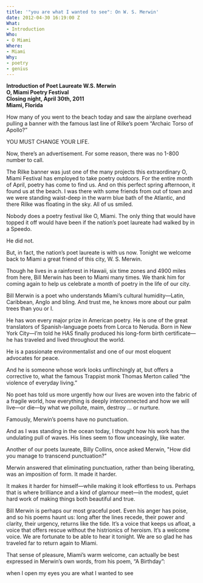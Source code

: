 ```yaml
---
title: '"you are what I wanted to see": On W. S. Merwin'
date: 2012-04-30 16:19:00 Z
What:
- Introduction
Who:
- O Miami
Where:
- Miami
Why:
- poetry
- genius
---
```


**Introduction of Poet Laureate W.S. Merwin**  
**O, Miami Poetry Festival**  
**Closing night, April 30th, 2011**  
**Miami, Florida**

How many of you went to the beach today and saw the airplane overhead pulling a banner with the famous last line of Rilke’s poem “Archaic Torso of Apollo?” 

YOU MUST CHANGE YOUR LIFE.

Now, there’s an advertisement.  For some reason, there was no 1-800 number to call.

The Rilke banner was just one of the many projects this extraordinary O, Miami Festival has employed to take poetry outdoors.  For the entire month of April, poetry has come to find us.  And on this perfect spring afternoon, it found us at the beach.  I was there with some friends from out of town and we were standing waist-deep in the warm blue bath of the Atlantic, and there Rilke was floating in the sky. All of us smiled.  

Nobody does a poetry festival like O, Miami.  The only thing that would have topped it off would have been if the nation’s poet laureate had walked by in a Speedo.  

He did not. 

But, in fact, the nation’s poet laureate is with us now. Tonight we welcome back to Miami a great friend of this city, W. S. Merwin.

Though he lives in a rainforest in Hawaii, six time zones and 4900 miles from here, Bill Merwin has been to Miami many times.  We thank him for coming again to help us celebrate a month of poetry in the life of our city.

Bill Merwin is a poet who understands Miami’s cultural humidity—Latin, Caribbean, Anglo and bling.  And trust me, he knows more about our palm trees than you or I. 

He has won every major prize in American poetry.  He is one of the great translators of Spanish-language poets from Lorca to Neruda.  Born in New York City—I’m told he HAS finally produced his long-form birth certificate—he has traveled and lived throughout the world.

He is a passionate environmentalist and one of our most eloquent advocates for peace. 

And he is someone whose work looks unflinchingly at, but offers a corrective to, what the famous Trappist monk Thomas Merton called “the violence of everyday living.” 

No poet has told us more urgently how our lives are woven into the fabric of a fragile world, how everything is deeply interconnected and how we will live—or die—by what we pollute, maim, destroy … or nurture. 

Famously, Merwin’s poems have no punctuation.

And as I was standing in the ocean today, I thought how his work has the undulating pull of waves.  His lines seem to flow unceasingly, like water. 

Another of our poets laureate, Billy Collins, once asked Merwin, "How did you manage to transcend punctuation?"

Merwin answered that eliminating punctuation, rather than being liberating, was an imposition of form. It made it harder.

It makes it harder for himself—while making it look effortless to us. Perhaps that is where brilliance and a kind of glamour meet—in the modest, quiet hard work of making things both beautiful and true.

Bill Merwin is perhaps our most graceful poet.  Even his anger has poise, and so his poems haunt us: long after the lines recede, their power and clarity, their urgency, returns like the tide.  It’s a voice that keeps us afloat, a voice that offers rescue without the histrionics of heroism.  It’s a welcome voice.  We are fortunate to be able to hear it tonight.  We are so glad he has traveled far to return again to Miami. 

That sense of pleasure, Miami’s warm welcome, can actually be best expressed in Merwin’s own words, from his poem, “A Birthday”:

when I open my eyes
you are what I wanted to see
